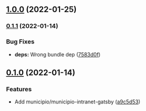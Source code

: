 ## [1.0.0](https://github.com/municipio-se/municipio-bundle-headless-intranet/compare/v0.1.1...v1.0.0) (2022-01-25)

### [0.1.1](https://github.com/municipio-se/municipio-bundle-headless-intranet/compare/v0.1.0...v0.1.1) (2022-01-14)


### Bug Fixes

* **deps:** Wrong bundle dep ([7583d0f](https://github.com/municipio-se/municipio-bundle-headless-intranet/commit/7583d0f90b1c3a5de368f325369ba67f81f2d39d))

## [0.1.0](https://github.com/municipio-se/municipio-bundle-headless-intranet/compare/a9c5d5351f5074b77df3dd3974b13bcc536e3c20...v0.1.0) (2022-01-14)


### Features

* Add municipio/municipio-intranet-gatsby ([a9c5d53](https://github.com/municipio-se/municipio-bundle-headless-intranet/commit/a9c5d5351f5074b77df3dd3974b13bcc536e3c20))

